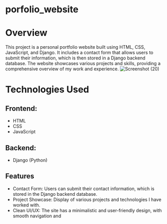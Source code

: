# porfolio_website
# Overview
This project is a personal portfolio website built using HTML, CSS, JavaScript, and Django. It includes a contact form that allows users to submit their information, which is then stored in a Django backend database. The website showcases various projects and skills, providing a comprehensive overview of my work and experience.
![Screenshot (20)](https://github.com/user-attachments/assets/fd6c505a-6f82-4219-a11c-a6abe23e8e89)

# Technologies Used
## Frontend:

- HTML
- CSS
- JavaScript
## Backend:
- Django (Python)

## Features
- Contact Form: Users can submit their contact information, which is stored in the Django backend database.
- Project Showcase: Display of various projects and technologies I have worked with.
- Clean UI/UX: The site has a minimalistic and user-friendly design, with smooth navigation and
